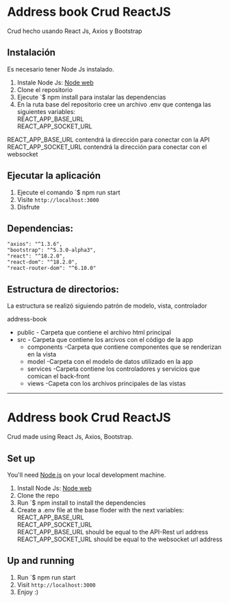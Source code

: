 # Address book Crud ReactJS  
Crud hecho usando React Js, Axios y Bootstrap  

## Instalación  

Es necesario tener Node Js instalado.  
  
1. Instale Node Js: [Node web](https://nodejs.org/)
2. Clone el repositorio
3. Ejecute `$ npm install para instalar las dependencias
4. En la ruta base del repositorio cree un archivo .env que contenga las siguientes variables:  
REACT_APP_BASE_URL  
REACT_APP_SOCKET_URL  
  
  REACT_APP_BASE_URL contendrá la dirección para conectar con la API  
  REACT_APP_SOCKET_URL contendrá la dirección para conectar con el websocket  
  
## Ejecutar la aplicación

1.  Ejecute el comando `$ npm run start
2. Visite `http://localhost:3000`
3. Disfrute

## Dependencias:
    "axios": "^1.3.6",
    "bootstrap": "^5.3.0-alpha3",
    "react": "^18.2.0",
    "react-dom": "^18.2.0",
    "react-router-dom": "^6.10.0"

## Estructura de directorios:
La estructura se realizó siguiendo patrón de modelo, vista, controlador  

address-book  
+ public     - Carpeta que contiene el archivo html principal  
+ src        - Carpeta que contiene los arcivos con el código de la app  
    + components   -Carpeta que contiene componentes que se renderizan en la vista  
    + model        -Carpeta con el modelo de datos utilizado en la app  
    + services     -Carpeta contiene los controladores y servicios que comican el back-front  
    + views        -Capeta con los archivos principales de las vistas  
  
---
# Address book Crud ReactJS
Crud made using React Js, Axios, Bootstrap.

## Set up

You'll need [Node.js](https://nodejs.org/) on your local development machine.

1. Install Node Js: [Node web](https://nodejs.org/)
2. Clone the repo
3. Run `$ npm install to install the dependencies
4. Create a .env file at the base floder with the next variables:  
REACT_APP_BASE_URL  
REACT_APP_SOCKET_URL  
  REACT_APP_BASE_URL should be equal to the API-Rest url address  
  REACT_APP_SOCKET_URL should be equal to the websocket url address  
  
## Up and running

1.  Run `$ npm run start
2. Visit `http://localhost:3000`
3. Enjoy :)
